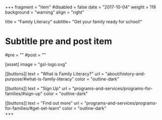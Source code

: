 +++
fragment = "item"
#disabled = false
date = "2017-10-04"
weight = 119
background = "warning"
align = "right"

title = "Family Literacy"
subtitle= "Get your family ready for school!"

# Subtitle pre and post item
#pre = ""
#post = ""

[asset]
  image = "gsl-logo.svg"
  
[[buttons]]
  text = "What is Family Literacy?"
  url = "about/history-and-purpose/#what-is-family-literacy"
  color = "outline-dark"
  
[[buttons]]
  text = "Sign Up"
  url = "programs-and-services/programs-for-families/#sign-up"
  color = "outline-dark"

[[buttons]]
  text = "Find out more"
  url = "programs-and-services/programs-for-families/#get-set-learn"
  color = "outline-dark"  
+++